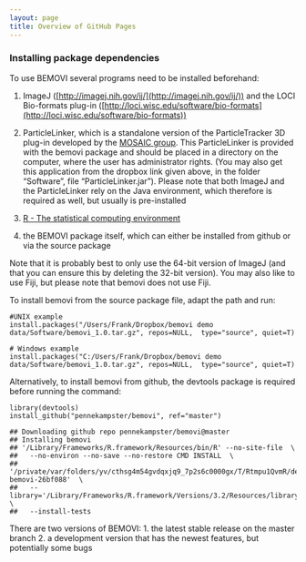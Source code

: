 ```yaml
---
layout: page
title: Overview of GitHub Pages
---
```


### Installing package dependencies

To use BEMOVI several programs need to be installed beforehand:

1.  ImageJ ([http://imagej.nih.gov/ij/](http://imagej.nih.gov/ij/)) and
    the LOCI Bio-formats plug-in
    ([http://loci.wisc.edu/software/bio-formats](http://loci.wisc.edu/software/bio-formats))

2.  ParticleLinker, which is a standalone version of the ParticleTracker
    3D plug-in developed by the [MOSAIC
    group](http://mosaic.mpi-cbg.de/). This ParticleLinker is provided
    with the bemovi package and should be placed in a directory on the
    computer, where the user has administrator rights. (You may also get
    this application from the dropbox link given above, in the folder
    “Software”, file “ParticleLinker.jar”). Please note that both ImageJ
    and the ParticleLinker rely on the Java environment, which therefore
    is required as well, but usually is pre-installed

3.  [R - The statistical computing
    environment](http://www.r-project.org/)

4.  the BEMOVI package itself, which can either be installed from github
    or via the source package

Note that it is probably best to only use the 64-bit version of ImageJ
(and that you can ensure this by deleting the 32-bit version). You may
also like to use Fiji, but please note that bemovi does not use Fiji.

To install bemovi from the source package file, adapt the path and run:

``` {.r}
#UNIX example
install.packages("/Users/Frank/Dropbox/bemovi demo data/Software/bemovi_1.0.tar.gz", repos=NULL,  type="source", quiet=T)

# Windows example
install.packages("C:/Users/Frank/Dropbox/bemovi demo data/Software/bemovi_1.0.tar.gz", repos=NULL,  type="source", quiet=T)
```

Alternatively, to install bemovi from github, the devtools package is
required before running the command:

``` {.r}
library(devtools)
install_github("pennekampster/bemovi", ref="master")
```

    ## Downloading github repo pennekampster/bemovi@master
    ## Installing bemovi
    ## '/Library/Frameworks/R.framework/Resources/bin/R' --no-site-file  \
    ##   --no-environ --no-save --no-restore CMD INSTALL  \
    ##   '/private/var/folders/yv/cthsg4m54gvdqxjq9_7p2s6c0000gx/T/Rtmpu1QvmR/devtools12b07c2965cc/pennekampster-bemovi-26bf088'  \
    ##   --library='/Library/Frameworks/R.framework/Versions/3.2/Resources/library'  \
    ##   --install-tests

There are two versions of BEMOVI: 1. the latest stable release on the
master branch 2. a development version that has the newest features, but
potentially some bugs
